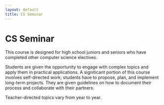 ```yaml
---
layout: default
title: CS Seminar
---
```

# CS Seminar
This course is designed for high school juniors and seniors who have completed other computer science electives.

Students are given the opportunity to engage with complex topics and apply them in practical applications. A signiticant portion of this course involves self-directed work; students have to propose, plan, and implement long-term projects. They are given guidelines on how to document their process and collaborate with their partners.

Teacher-directed topics vary from year to year.
